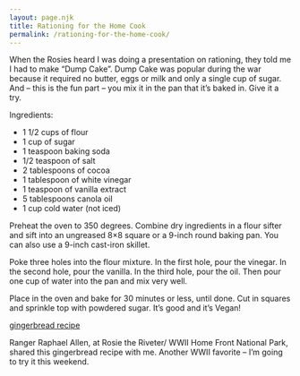 ```yaml
---
layout: page.njk
title: Rationing for the Home Cook
permalink: /rationing-for-the-home-cook/
---
```


When the Rosies heard I was doing a presentation on rationing, they told me I had to make “Dump Cake”.  Dump Cake was popular during the war because it required no butter, eggs or milk and only a single cup of sugar.  And – this is the fun part – you mix it in the pan that it’s baked in.  Give it a try.

Ingredients:

- 1 1/2 cups of flour
- 1 cup of sugar
- 1 teaspoon baking soda
- 1/2 teaspoon of salt
- 2 tablespoons of cocoa
- 1 tablespoon of white vinegar
- 1 teaspoon of vanilla extract
- 5 tablespoons canola oil
- 1 cup cold water (not iced)

Preheat the oven to 350 degrees. Combine dry ingredients in a flour sifter and sift into an ungreased 8×8 square or a 9-inch round baking pan. You can also use a 9-inch cast-iron skillet.

Poke three holes into the flour mixture. In the first hole, pour the vinegar. In the second hole, pour the vanilla. In the third hole, pour the oil.  Then pour one cup of water into the pan and mix very well.

Place in the oven and bake for 30 minutes or less, until done. Cut in squares and sprinkle top with powdered sugar.  It’s good and it’s Vegan!

<a class="text-blue-500" href="/docs/gingerbread-recipe.pdf" download>gingerbread recipe</a>

Ranger Raphael Allen,  at Rosie the Riveter/ WWII Home Front National Park, shared this gingerbread recipe with me.  Another WWII favorite – I’m going to try it this weekend.
